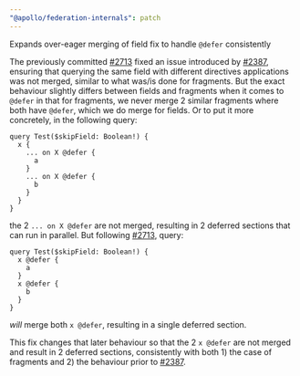 ```yaml
---
"@apollo/federation-internals": patch
---
```


Expands over-eager merging of field fix to handle `@defer` consistently

The previously committed [#2713](https://github.com/apollographql/federation/pull/2713) fixed an issue introduced by
[#2387](https://github.com/apollographql/federation/pull/2387), ensuring that querying the same field with different
directives applications was not merged, similar to what was/is done for fragments. But the exact behaviour slightly
differs between fields and fragments when it comes to `@defer` in that for fragments, we never merge 2 similar fragments
where both have `@defer`, which we do merge for fields. Or to put it more concretely, in the following query:
```graphq
query Test($skipField: Boolean!) {
  x {
    ... on X @defer {
      a
    }
    ... on X @defer {
      b
    }
  }
}
```
the 2 `... on X @defer` are not merged, resulting in 2 deferred sections that can run in parallel. But following
[#2713](https://github.com/apollographql/federation/pull/2713), query:
```graphq
query Test($skipField: Boolean!) {
  x @defer {
    a
  }
  x @defer {
    b
  }
}
```
_will_ merge both `x @defer`, resulting in a single deferred section.

This fix changes that later behaviour so that the 2 `x @defer` are not merged and result in 2 deferred sections,
consistently with both 1) the case of fragments and 2) the behaviour prior to
[#2387](https://github.com/apollographql/federation/pull/2387).
  